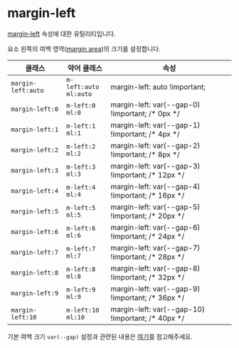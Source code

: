 # margin-left

[margin-left](https://developer.mozilla.org/en-US/docs/Web/CSS/margin-left) 속성에 대한 유틸리티입니다.

요소 왼쪽의 여백 영역([margin area](https://developer.mozilla.org/en-US/docs/Web/CSS/CSS_box_model/Introduction_to_the_CSS_box_model#margin_area))의 크기를 설정합니다.

<table>
  <thead>
    <tr>
      <th scope="col">클래스</th>
      <th scope="col">약어 클래스</th>
      <th scope="col">속성</th>
    </tr>
  </thead>
  <tbody>
  <tr>
  <td><code>margin-left:auto</code></td>
  <td><code>m-left:auto</code><br><code>ml:auto</code></td>
  <td><span class="code">margin-left: auto !important;</span></td>
</tr>
<tr>
  <td><code>margin-left:0</code></td>
  <td><code>m-left:0</code><br><code>ml:0</code></td>
  <td><span class="code">margin-left: var(--gap-0) !important;</span> <span class="c:weak">/* 0px */</span></td>
</tr>
<tr>
  <td><code>margin-left:1</code></td>
  <td><code>m-left:1</code><br><code>ml:1</code></td>
  <td><span class="code">margin-left: var(--gap-1) !important;</span> <span class="c:weak">/* 4px */</span></td>
</tr>
<tr>
  <td><code>margin-left:2</code></td>
  <td><code>m-left:2</code><br><code>ml:2</code></td>
  <td><span class="code">margin-left: var(--gap-2) !important;</span> <span class="c:weak">/* 8px */</span></td>
</tr>
<tr>
  <td><code>margin-left:3</code></td>
  <td><code>m-left:3</code><br><code>ml:3</code></td>
  <td><span class="code">margin-left: var(--gap-3) !important;</span> <span class="c:weak">/* 12px */</span></td>
</tr>
<tr>
  <td><code>margin-left:4</code></td>
  <td><code>m-left:4</code><br><code>ml:4</code></td>
  <td><span class="code">margin-left: var(--gap-4) !important;</span> <span class="c:weak">/* 16px */</span></td>
</tr>
<tr>
  <td><code>margin-left:5</code></td>
  <td><code>m-left:5</code><br><code>ml:5</code></td>
  <td><span class="code">margin-left: var(--gap-5) !important;</span> <span class="c:weak">/* 20px */</span></td>
</tr>
<tr>
  <td><code>margin-left:6</code></td>
  <td><code>m-left:6</code><br><code>ml:6</code></td>
  <td><span class="code">margin-left: var(--gap-6) !important;</span> <span class="c:weak">/* 24px */</span></td>
</tr>
<tr>
  <td><code>margin-left:7</code></td>
  <td><code>m-left:7</code><br><code>ml:7</code></td>
  <td><span class="code">margin-left: var(--gap-7) !important;</span> <span class="c:weak">/* 28px */</span></td>
</tr>
<tr>
  <td><code>margin-left:8</code></td>
  <td><code>m-left:8</code><br><code>ml:8</code></td>
  <td><span class="code">margin-left: var(--gap-8) !important;</span> <span class="c:weak">/* 32px */</span></td>
</tr>
<tr>
  <td><code>margin-left:9</code></td>
  <td><code>m-left:9</code><br><code>ml:9</code></td>
  <td><span class="code">margin-left: var(--gap-9) !important;</span> <span class="c:weak">/* 36px */</span></td>
</tr>
<tr>
  <td><code>margin-left:10</code></td>
  <td><code>m-left:10</code><br><code>ml:10</code></td>
  <td><span class="code">margin-left: var(--gap-10) !important;</span> <span class="c:weak">/* 40px */</span></td>
</tr>

  </tbody>

</table>

기본 여백 크기 `var(--gap)` 설정과 관련된 내용은 [여기](../../variables/gap.md)를 참고해주세요.
